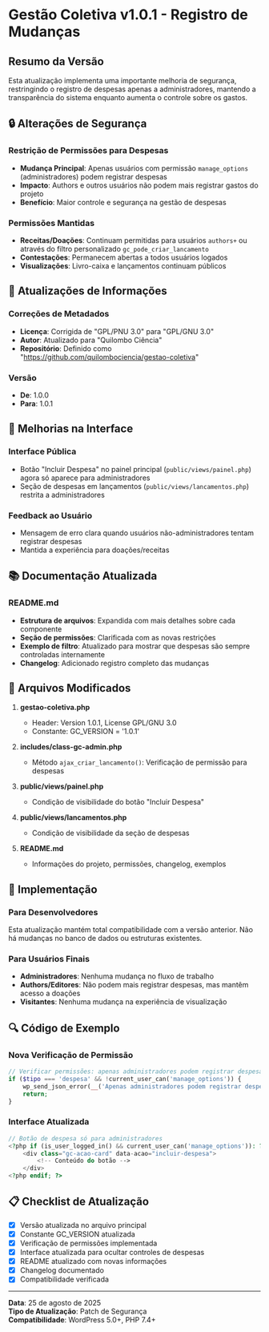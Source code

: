 # Gestão Coletiva v1.0.1 - Registro de Mudanças

## Resumo da Versão
Esta atualização implementa uma importante melhoria de segurança, restringindo o registro de despesas apenas a administradores, mantendo a transparência do sistema enquanto aumenta o controle sobre os gastos.

## 🔒 Alterações de Segurança

### Restrição de Permissões para Despesas
- **Mudança Principal**: Apenas usuários com permissão `manage_options` (administradores) podem registrar despesas
- **Impacto**: Authors e outros usuários não podem mais registrar gastos do projeto
- **Benefício**: Maior controle e segurança na gestão de despesas

### Permissões Mantidas
- **Receitas/Doações**: Continuam permitidas para usuários `authors+` ou através do filtro personalizado `gc_pode_criar_lancamento`
- **Contestações**: Permanecem abertas a todos usuários logados
- **Visualizações**: Livro-caixa e lançamentos continuam públicos

## 📝 Atualizações de Informações

### Correções de Metadados
- **Licença**: Corrigida de "GPL/PNU 3.0" para "GPL/GNU 3.0"
- **Autor**: Atualizado para "Quilombo Ciência"
- **Repositório**: Definido como "https://github.com/quilombociencia/gestao-coletiva"

### Versão
- **De**: 1.0.0
- **Para**: 1.0.1

## 🎨 Melhorias na Interface

### Interface Pública
- Botão "Incluir Despesa" no painel principal (`public/views/painel.php`) agora só aparece para administradores
- Seção de despesas em lançamentos (`public/views/lancamentos.php`) restrita a administradores

### Feedback ao Usuário
- Mensagem de erro clara quando usuários não-administradores tentam registrar despesas
- Mantida a experiência para doações/receitas

## 📚 Documentação Atualizada

### README.md
- **Estrutura de arquivos**: Expandida com mais detalhes sobre cada componente
- **Seção de permissões**: Clarificada com as novas restrições
- **Exemplo de filtro**: Atualizado para mostrar que despesas são sempre controladas internamente
- **Changelog**: Adicionado registro completo das mudanças

## 🔧 Arquivos Modificados

1. **gestao-coletiva.php**
   - Header: Version 1.0.1, License GPL/GNU 3.0
   - Constante: GC_VERSION = '1.0.1'

2. **includes/class-gc-admin.php**
   - Método `ajax_criar_lancamento()`: Verificação de permissão para despesas

3. **public/views/painel.php**
   - Condição de visibilidade do botão "Incluir Despesa"

4. **public/views/lancamentos.php**
   - Condição de visibilidade da seção de despesas

5. **README.md**
   - Informações do projeto, permissões, changelog, exemplos

## 🚀 Implementação

### Para Desenvolvedores
Esta atualização mantém total compatibilidade com a versão anterior. Não há mudanças no banco de dados ou estruturas existentes.

### Para Usuários Finais
- **Administradores**: Nenhuma mudança no fluxo de trabalho
- **Authors/Editores**: Não podem mais registrar despesas, mas mantêm acesso a doações
- **Visitantes**: Nenhuma mudança na experiência de visualização

## 🔍 Código de Exemplo

### Nova Verificação de Permissão
```php
// Verificar permissões: apenas administradores podem registrar despesas
if ($tipo === 'despesa' && !current_user_can('manage_options')) {
    wp_send_json_error(__('Apenas administradores podem registrar despesas.', 'gestao-coletiva'));
    return;
}
```

### Interface Atualizada
```php
// Botão de despesa só para administradores
<?php if (is_user_logged_in() && current_user_can('manage_options')): ?>
    <div class="gc-acao-card" data-acao="incluir-despesa">
        <!-- Conteúdo do botão -->
    </div>
<?php endif; ?>
```

## 📋 Checklist de Atualização

- [x] Versão atualizada no arquivo principal
- [x] Constante GC_VERSION atualizada
- [x] Verificação de permissões implementada
- [x] Interface atualizada para ocultar controles de despesas
- [x] README atualizado com novas informações
- [x] Changelog documentado
- [x] Compatibilidade verificada

---

**Data**: 25 de agosto de 2025  
**Tipo de Atualização**: Patch de Segurança  
**Compatibilidade**: WordPress 5.0+, PHP 7.4+